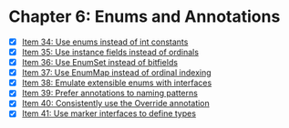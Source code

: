 # Chapter 6: Enums and Annotations

- [x] [Item 34: Use enums instead of int constants](./item34)
- [x] [Item 35: Use instance fields instead of ordinals](./item35)
- [x] [Item 36: Use EnumSet instead of bitfields](./item35)
- [x] [Item 37: Use EnumMap instead of ordinal indexing](./item36)
- [x] [Item 38: Emulate extensible enums with interfaces](./item37)
- [x] [Item 39: Prefer annotations to naming patterns](./item39)
- [x] [Item 40: Consistently use the Override annotation](./item40)
- [x] [Item 41: Use marker interfaces to define types](./item41)
